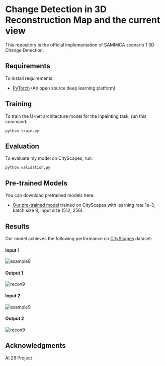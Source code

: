 # Change Detection in 3D Reconstruction Map and the current view
This repository is the official implementation of SAMMiCA scenario 1 3D Change Detection.


## Requirements

To install requirements:

- [PyTorch](https://pytorch.org/) (An open source deep learning platform)


## Training

To train the U-net architecture model for the inpainting task, run this command:

```train
python train.py
```

## Evaluation

To evaluate my model on CityScapes, run:

```eval
python validation.py
```


## Pre-trained Models

You can download pretrained models here:

- [Our pre-trained model](https://drive.google.com/drive/u/0/folders/1Sd2h2xbpVUH_70EGil2-Y2VYDp7HB1Es) trained on CityScapes with learning rate 1e-3, batch size 8, input size (512, 256). 


## Results

Our model achieves the following performance on [CityScapes](https://www.cityscapes-dataset.com/) dataset:

#### Input 1
![example9](examples/9_input.png)
#### Output 1
![recon9](examples/9_reconstruct.png)

#### Input 2
![example9](examples/23_input.png)
#### Output 2
![recon9](examples/23_reconstruct.png)

## Acknowledgments
AI 28 Project
